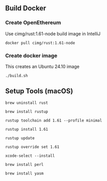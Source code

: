 ## Build Docker

### Create OpenEthereum

Use cimg/rust:1.61-node build image in IntelliJ

```shell
docker pull cimg/rust:1.61-node
```

### Create docker image

This creates an Ubuntu 24.10 image

```shell
./build.sh
```

## Setup Tools (macOS)


```shell
brew uninstall rust
```

```shell
brew install rustup
```

```shell
rustup toolchain add 1.61 --profile minimal
```

```shell
rustup install 1.61
```

```shell
rustup update
```

```shell
rustup override set 1.61
```

```shell
xcode-select --install
```

```shell
brew install perl
```

```shell
brew install yasm
```
